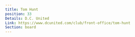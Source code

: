 ```yaml
---
title: Tom Hunt
position: 33
Details: D.C. United
Link: https://www.dcunited.com/club/front-office/tom-hunt
Section: board
---
```


